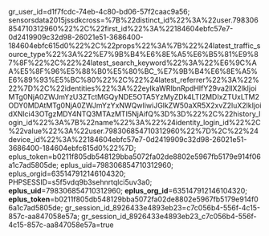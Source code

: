 gr_user_id=d1f7fcdc-74eb-4c80-bd06-57f2caac9a56; sensorsdata2015jssdkcross=%7B%22distinct_id%22%3A%22user.798306854710312960%22%2C%22first_id%22%3A%22184604ebfc57e7-0d2419909c32d98-26021e51-3686400-184604ebfc615d0%22%2C%22props%22%3A%7B%22%24latest_traffic_source_type%22%3A%22%E7%9B%B4%E6%8E%A5%E6%B5%81%E9%87%8F%22%2C%22%24latest_search_keyword%22%3A%22%E6%9C%AA%E5%8F%96%E5%88%B0%E5%80%BC_%E7%9B%B4%E6%8E%A5%E6%89%93%E5%BC%80%22%2C%22%24latest_referrer%22%3A%22%22%7D%2C%22identities%22%3A%22eyIkaWRlbnRpdHlfY29va2llX2lkIjoiMTg0NjA0ZWJmYzU3ZTctMGQyNDE5OTA5YzMyZDk4LTI2MDIxZTUxLTM2ODY0MDAtMTg0NjA0ZWJmYzYxNWQwIiwiJGlkZW50aXR5X2xvZ2luX2lkIjoidXNlci43OTgzMDY4NTQ3MTAzMTI5NjAifQ%3D%3D%22%2C%22history_login_id%22%3A%7B%22name%22%3A%22%24identity_login_id%22%2C%22value%22%3A%22user.798306854710312960%22%7D%2C%22%24device_id%22%3A%22184604ebfc57e7-0d2419909c32d98-26021e51-3686400-184604ebfc615d0%22%7D; eplus_token=b0211f805db548129bba5072fa02de8802e5967fb5179e914f06a1c7ad5805de; eplus_uid=798306854710312960; eplus_orgid=635147912146104320; PHPSESSID=s5f5vdq9b3sehnrtqlci5uv3a0; __eplus_uid__=798306854710312960; __eplus_org_id__=635147912146104320; __eplus_token__=b0211f805db548129bba5072fa02de8802e5967fb5179e914f06a1c7ad5805de; gr_session_id_8926433e4893eb23=c7c056b4-556f-4c15-857c-aa847058e57a; gr_session_id_8926433e4893eb23_c7c056b4-556f-4c15-857c-aa847058e57a=true
